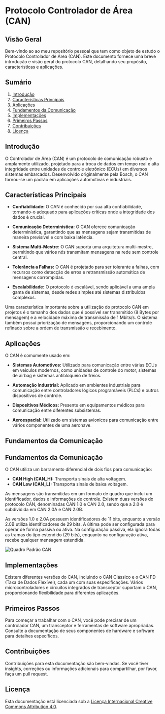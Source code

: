 # Protocolo Controlador de Área (CAN)

## Visão Geral

Bem-vindo ao ao meu repositório pessoal que tem como objeto de estudo o Protocolo Controlador de Área (CAN). Este documento fornece uma breve introdução e visão geral do protocolo CAN, detalhando seu propósito, características e aplicações.

## Sumário

1. [Introdução](#introdução)
2. [Características Principais](#características-principais)
3. [Aplicações](#aplicações)
4. [Fundamentos da Comunicação](#fundamentos-da-comunicação)
5. [Implementações](#implementações)
6. [Primeiros Passos](#primeiros-passos)
7. [Contribuições](#contribuições)
8. [Licença](#licença)

## Introdução

O Controlador de Área (CAN) é um protocolo de comunicação robusto e amplamente utilizado, projetado para a troca de dados em tempo real e alta integridade entre unidades de controle eletrônico (ECUs) em diversos sistemas embarcados. Desenvolvido originalmente pela Bosch, o CAN tornou-se um padrão em aplicações automotivas e industriais.

## Características Principais

- **Confiabilidade:** O CAN é conhecido por sua alta confiabilidade, tornando-o adequado para aplicações críticas onde a integridade dos dados é crucial.

- **Comunicação Determinística:** O CAN oferece comunicação determinística, garantindo que as mensagens sejam transmitidas de maneira previsível e com baixa latência.

- **Sistema Multi-Mestre:** O CAN suporta uma arquitetura multi-mestre, permitindo que vários nós transmitam mensagens na rede sem controle central.

- **Tolerância a Falhas:** O CAN é projetado para ser tolerante a falhas, com recursos como detecção de erros e retransmissão automática de mensagens corrompidas.

- **Escalabilidade:** O protocolo é escalável, sendo aplicável a uma ampla gama de sistemas, desde redes simples até sistemas distribuídos complexos.

Uma característica importante sobre a utilização do protocolo CAN em projetos é o tamanho dos dados que é possível ser transmitido (8 Bytes por mensagem) e a velocidade máxima de transmissão de 1 Mbits/s. O sistema também possui priorização de mensagens, proporcionando um controle refinado sobre a ordem de transmissão e recebimento.

## Aplicações

O CAN é comumente usado em:

- **Sistemas Automotivos:** Utilizado para comunicação entre várias ECUs em veículos modernos, como unidades de controle do motor, sistemas de airbag e sistemas antibloqueio de freios.

- **Automação Industrial:** Aplicado em ambientes industriais para comunicação entre controladores lógicos programáveis (PLCs) e outros dispositivos de controle.

- **Dispositivos Médicos:** Presente em equipamentos médicos para comunicação entre diferentes subsistemas.

- **Aeroespacial:** Utilizado em sistemas avionicos para comunicação entre vários componentes de uma aeronave.

## Fundamentos da Comunicação

## Fundamentos da Comunicação

O CAN utiliza um barramento diferencial de dois fios para comunicação:

- **CAN High (CAN_H):** Transporta sinais de alta voltagem.
- **CAN Low (CAN_L):** Transporta sinais de baixa voltagem.

As mensagens são transmitidas em um formato de quadro que inclui um identificador, dados e informações de controle. Existem duas versões do protocolo CAN, denominadas CAN 1.0 e CAN 2.0, sendo que a 2.0 é subdividida em CAN 2.0A e CAN 2.0B.

As versões 1.0 e 2.0A possuem identificadores de 11 bits, enquanto a versão 2.0B utiliza identificadores de 29 bits. A última pode ser configurada para operar de forma passiva ou ativa. Na configuração passiva, ela ignora todas as tramas do tipo estendido (29 bits), enquanto na configuração ativa, recebe qualquer mensagem estendida.

![Quadro Padrão CAN](url_da_sua_imagem)

## Implementações

Existem diferentes versões do CAN, incluindo o CAN Clássico e o CAN FD (Taxa de Dados Flexível), cada um com suas especificações. Vários microcontroladores e circuitos integrados de transceptor suportam o CAN, proporcionando flexibilidade para diferentes aplicações.

## Primeiros Passos

Para começar a trabalhar com o CAN, você pode precisar de um controlador CAN, um transceptor e ferramentas de software apropriadas. Consulte a documentação de seus componentes de hardware e software para detalhes específicos.

## Contribuições

Contribuições para esta documentação são bem-vindas. Se você tiver insights, correções ou informações adicionais para compartilhar, por favor, faça um pull request.

## Licença

Esta documentação está licenciada sob a [Licença Internacional Creative Commons Attribution 4.0](https://creativecommons.org/licenses/by/4.0/).

